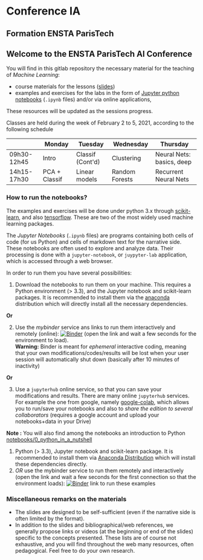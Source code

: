 # Conference IA

## Formation ENSTA ParisTech


## Welcome to the ENSTA ParisTech AI Conference

You will find in this gitlab repository the necessary material for the teaching of
_Machine Learning_:

- course materials for the lessons ([slides](https://gricad-gitlab.univ-grenoble-alpes.fr/chatelaf/conference-ia/-/tree/master/slides))
- examples and exercises for the labs in the form of [Jupyter python notebooks](https://gricad-gitlab.univ-grenoble-alpes.fr/chatelaf/conference-ia/-/tree/master/notebooks) (`.ipynb` files) and/or via online applications,
<!--- quiz: [Socrative](https://b.socrative.com/login/student/) online tool, room *MLASI*-->

These resources will be updated as the sessions progress.

Classes are held during the week of February 2 to 5, 2021, according to the following schedule

|             | Monday        | Tuesday          | Wednesday      | Thursday                  |
|-------------|---------------|------------------|----------------|---------------------------|
| 09h30-12h45 | Intro         | Classif (Cont'd) | Clustering     | Neural Nets: basics, deep |
| 14h15-17h30 | PCA + Classif | Linear models    | Random Forests | Recurrent Neural Nets     |


### How to run the notebooks?

The examples and exercises will be done under python 3.x through [scikit-learn](https://scikit-learn.org/), and also [tensorflow](https://www.tensorflow.org/). These are two of the most widely used machine learning packages.

The _Jupyter Notebooks_ (`.ipynb` files) are programs containing both cells of code (for us Python) and cells of markdown text for the narrative side. These notebooks are often used to explore and analyze data. Their processing is done with a `jupyter-notebook`, or `juypyter-lab` application, which is accessed through a web browser.

In order to run them you have several possibilities:

1. Download the notebooks to run them on your machine. This requires a Python environment (> 3.3), and the Jupyter notebook and scikit-learn packages. It is recommended to install them via the [anaconda](https://www.anaconda.com/downloads) distribution which will directly install all the necessary dependencies.

**Or**

2. Use the _mybinder_ service ans links to run them interactively and remotely (online): [![Binder](https://mybinder.org/badge_logo.svg)](https://mybinder.org/v2/git/https%3A%2F%2Fgricad-gitlab.univ-grenoble-alpes.fr%2Fchatelaf%2Fconference-ia/master?urlpath=lab/tree/notebooks) (open the link and wait a few seconds for the environment to load).<br>
  **Warning:** Binder is meant for _ephemeral_ interactive coding, meaning that your own modifications/codes/results will be lost when your user session will automatically shut down (basically after 10 minutes of inactivity)

**Or**

3. Use a `jupyterhub` online service, so that you can save your modifications and results. There are many online `jupyterhub` services.  For example the one from google, namely [google-colab](https://colab.research.google.com/), which allows you to run/save your notebooks and also to _share the edition to several collaborators_ (requires a google account and upload your notebooks+data in your Drive)


**Note :** You will also find among the notebooks an introduction to Python [notebooks/0_python_in_a_nutshell](https://gricad-gitlab.univ-grenoble-alpes.fr/chatelaf/conference-ia/-/tree/master/notebooks%2F0_python_in_a_nutshell)


  1) Python (> 3.3), Jupyter notebook and scikit-learn package. It is recommended to install them via <a href="https://www.anaconda.com/downloads">Anaconda Distribution</a>
    which will install these dependencies directly.
  2) *OR* use the mybinder service to run them remotely and interactively (open the link and wait a few seconds for the first connection so that the environment loads):
     <!--  [![Binder](https://mybinder.org/badge_logo.svg)](https://mybinder.org/v2/git/https%3A%2F%2Fgricad-gitlab.univ-grenoble-alpes.fr%2Fchatelaf%2Fconference-ia/d98a199f66d603b0b1e7c25fbe1341d29a40cd39?filepath=notebooks)-->
     [![Binder](https://mybinder.org/badge_logo.svg)](https://mybinder.org/v2/git/https%3A%2F%2Fgricad-gitlab.univ-grenoble-alpes.fr%2Fchatelaf%2Fconference-ia/master?urlpath=lab/tree/notebooks)
link  to run these examples


### Miscellaneous remarks on the materials

- The slides are designed to be self-sufficient (even if the narrative side is often limited by the format).
- In addition to the slides and bibliographical/web references, we generally propose links or videos (at the beginning or end of the slides) specific to the concepts presented. These lists are of course not exhaustive, and you will find throughout the web many resources, often pedagogical. Feel free to do your own research.
